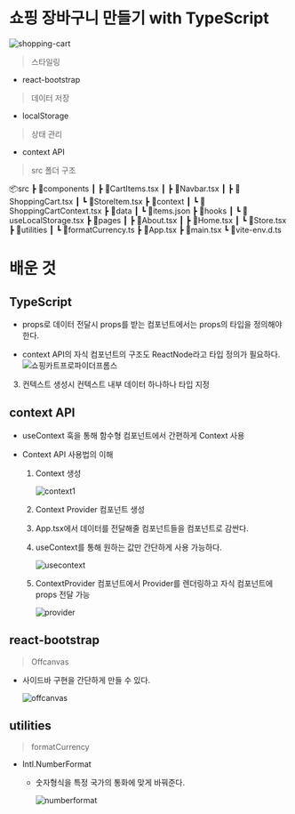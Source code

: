# 쇼핑 장바구니 만들기 with TypeScript

![shopping-cart](https://user-images.githubusercontent.com/90392240/178251826-7ef2ce9e-fee5-400a-8efb-dec64d3de9a3.gif)

> 스타일링

- react-bootstrap

> 데이터 저장

- localStorage

> 상태 관리

- context API

> src 폴더 구조

📦src
┣ 📂components
┃ ┣ 📜CartItems.tsx
┃ ┣ 📜Navbar.tsx
┃ ┣ 📜ShoppingCart.tsx
┃ ┗ 📜StoreItem.tsx
┣ 📂context
┃ ┗ 📜ShoppingCartContext.tsx
┣ 📂data
┃ ┗ 📜items.json
┣ 📂hooks
┃ ┗ 📜useLocalStorage.tsx
┣ 📂pages
┃ ┣ 📜About.tsx
┃ ┣ 📜Home.tsx
┃ ┗ 📜Store.tsx
┣ 📂utilities
┃ ┗ 📜formatCurrency.ts
┣ 📜App.tsx
┣ 📜main.tsx
┗ 📜vite-env.d.ts

# 배운 것

## TypeScript

- props로 데이터 전달시 props를 받는 컴포넌트에서는 props의 타입을 정의해야한다.

- context API의 자식 컴포넌트의 구조도 ReactNode라고 타입 정의가 필요하다.
  ![쇼핑카트프로파이더프롬스](https://user-images.githubusercontent.com/90392240/178254125-74dcfdda-576e-4769-bffa-bdfc6b8bdb2b.png)

3. 컨텍스트 생성시 컨텍스트 내부 데이터 하나하나 타입 지정

## context API

- useContext 훅을 통해 함수형 컴포넌트에서 간편하게 Context 사용

- Context API 사용법의 이해

  1. Context 생성

     ![context1](https://user-images.githubusercontent.com/90392240/178257690-fba7544b-b8e3-42be-9024-9f08eea87972.png)

  2. Context Provider 컴포넌트 생성

  3. App.tsx에서 데이터를 전달해줄 컴포넌트들을 <ContextProvider> 컴포넌트로 감싼다.

  4. useContext를 통해 원하는 값만 간단하게 사용 가능하다.

     ![usecontext](https://user-images.githubusercontent.com/90392240/178263236-c799bf2b-2a13-4b4b-8ad4-715ea11bb046.png)

  5. ContextProvider 컴포넌트에서 Provider를 렌더링하고 자식 컴포넌트에 props 전달 가능

     ![provider](https://user-images.githubusercontent.com/90392240/178263733-cef35c8c-1334-43ef-8d67-d9b83cecede3.png)

## react-bootstrap

> Offcanvas

- 사이드바 구현을 간단하게 만들 수 있다.

  ![offcanvas](https://user-images.githubusercontent.com/90392240/178264297-afb423be-b928-4232-b1f6-3adeb54e674a.png)

## utilities

> formatCurrency

- Intl.NumberFormat

  - 숫자형식을 특정 국가의 통화에 맞게 바꿔준다.

    ![numberformat](https://user-images.githubusercontent.com/90392240/178264829-da8fe98a-b3ab-440f-a476-643245117323.png)
